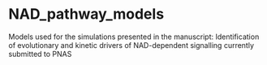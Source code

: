 # NAD_pathway_models
Models used for the simulations presented in the manuscript: Identification of evolutionary and kinetic drivers of
NAD-dependent signalling currently submitted to PNAS
